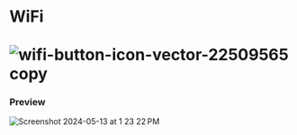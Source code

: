 # WiFi &emsp;&emsp;&emsp;&emsp;&emsp;&emsp;&emsp;&emsp;&emsp;&emsp;&emsp;&emsp;&emsp;&emsp;&emsp;&emsp;&emsp; ![wifi-button-icon-vector-22509565 copy](https://github.com/Omid774/SwiftUI-ToDoList/assets/83581985/a418b319-29cf-4358-b53c-293bc9639e6e)

### Preview
![Screenshot 2024-05-13 at 1 23 22 PM](https://github.com/Omid774/SwiftUI-ToDoList/assets/83581985/74f281ac-0429-4c90-b65e-c43ad04a86d6)